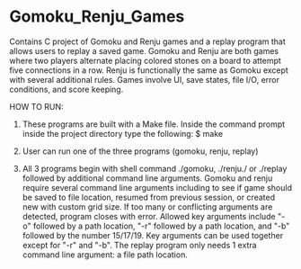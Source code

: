 # Gomoku_Renju_Games
Contains C project of Gomoku and Renju games and a replay program that allows users to replay a saved game. Gomoku and Renju are both games where two players alternate placing colored stones on a board to attempt five connections in a row. Renju is functionally the same as Gomoku except with several additional rules. Games involve UI, save states, file I/O, error conditions, and score keeping.

HOW TO RUN: 
1. These programs are built with a Make file. Inside the command prompt inside the project directory type the following: $ make    

2. User can run one of the three programs (gomoku, renju, replay)

3. All 3 programs begin with shell command ./gomoku, ./renju./ or ./replay followed by additional command line arguments. Gomoku and renju require several command line arguments including to see if game should be 
	       saved to file location, resumed from previous session, or created new with custom grid size. If too many or conflicting arguments are detected, program closes with error. Allowed key arguments include "-o"
         followed by a path location, "-r" followed by a path location, and "-b" followed by the number 15/17/19. Key arguments can be used together except for "-r" and "-b". The replay program only needs 1 extra command 
	       line argument: a file path location. 

